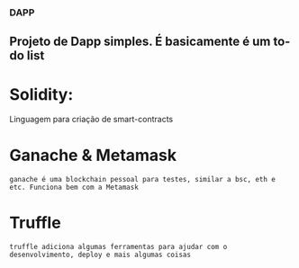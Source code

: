 ### DAPP

## Projeto de Dapp simples. É basicamente é um to-do list

# Solidity:
  Linguagem para criação de smart-contracts 
# Ganache & Metamask
    ganache é uma blockchain pessoal para testes, similar a bsc, eth e etc. Funciona bem com a Metamask
# Truffle
    truffle adiciona algumas ferramentas para ajudar com o desenvolvimento, deploy e mais algumas coisas